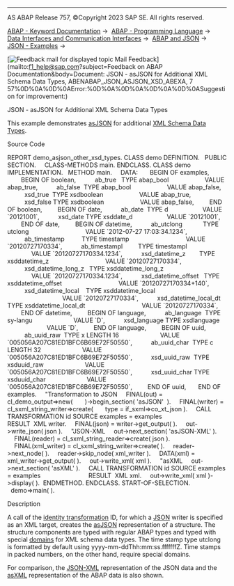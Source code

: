   

* * *

AS ABAP Release 757, ©Copyright 2023 SAP SE. All rights reserved.

[ABAP - Keyword Documentation](javascript:call_link\('abenabap.htm'\)) →  [ABAP - Programming Language](javascript:call_link\('abenabap_reference.htm'\)) →  [Data Interfaces and Communication Interfaces](javascript:call_link\('abenabap_data_communication.htm'\)) →  [ABAP and JSON](javascript:call_link\('abenabap_json.htm'\)) →  [JSON - Examples](javascript:call_link\('abenabap_json_abexas.htm'\)) → 

 [![](Mail.gif?object=Mail.gif&sap-language=EN "Feedback mail for displayed topic") Mail Feedback](mailto:f1_help@sap.com?subject=Feedback on ABAP Documentation&body=Document: JSON - asJSON for Additional XML Schema Data Types, ABENABAP_JSON_ASJSON_XSD_ABEXA, 7
57%0D%0A%0D%0AError:%0D%0A%0D%0A%0D%0A%0D%0ASuggestion for improvement:)

JSON - asJSON for Additional XML Schema Data Types

This example demonstrates [asJSON](javascript:call_link\('abenabap_asjson_abap_types_table.htm'\)) for additional [XML Schema Data Types](javascript:call_link\('abenabap_asjson_schema.htm'\)).

Source Code   

REPORT demo\_asjson\_other\_xsd\_types.
CLASS demo DEFINITION.
  PUBLIC SECTION.
    CLASS-METHODS main.
ENDCLASS.
CLASS demo IMPLEMENTATION.
  METHOD main.
    DATA:
      BEGIN OF examples,
        BEGIN OF boolean,
          ab\_true   TYPE abap\_bool
                    VALUE abap\_true,
          ab\_false  TYPE abap\_bool
                    VALUE abap\_false,
          xsd\_true  TYPE xsdboolean
                    VALUE abap\_true,
          xsd\_false TYPE xsdboolean
                    VALUE abap\_false,
        END OF boolean,
        BEGIN OF date,
          ab\_date  TYPE d
                   VALUE \`20121001\`,
          xsd\_date TYPE xsddate\_d
                   VALUE \`20121001\`,
        END OF date,
        BEGIN OF datetime,
          ab\_utclong            TYPE utclong
                                VALUE \`2012-07-27 17:03:34.1234\`,
          ab\_timestamp          TYPE timestamp
                                VALUE \`20120727170334\`,
          ab\_timestampl         TYPE timestampl
                                VALUE \`20120727170334.1234\`,
          xsd\_datetime\_z        TYPE xsddatetime\_z
                                VALUE \`20120727170334\`,
          xsd\_datetime\_long\_z   TYPE xsddatetime\_long\_z
                                VALUE \`20120727170334.1234\`,
          xsd\_datetime\_offset   TYPE xsddatetime\_offset
                                VALUE \`20120727170334+140\`,
          xsd\_datetime\_local    TYPE xsddatetime\_local
                                VALUE \`20120727170334\`,
          xsd\_datetime\_local\_dt TYPE xsddatetime\_local\_dt
                                VALUE \`20120727170334\`,
        END OF datetime,
        BEGIN OF language,
          ab\_language  TYPE sy-langu
                       VALUE \`D\`,
          xsd\_language TYPE xsdlanguage
                       VALUE \`D\`,
        END OF language,
        BEGIN OF uuid,
          ab\_uuid\_raw  TYPE x LENGTH 16
                       VALUE \`005056A207C81ED1BFC6B69E72F50550\`,
          ab\_uuid\_char  TYPE c LENGTH 32
                       VALUE \`005056A207C81ED1BFC6B69E72F50550\`,
          xsd\_uuid\_raw  TYPE xsduuid\_raw
                       VALUE \`005056A207C81ED1BFC6B69E72F50550\`,
          xsd\_uuid\_char TYPE xsduuid\_char
                       VALUE \`005056A207C81ED1BFC6B69E72F50550\`,
        END OF uuid,
      END OF examples.
    "Transformation to JSON
    FINAL(out) = cl\_demo\_output=>new(
      )->begin\_section( 'asJSON'  ).
    FINAL(writer) = cl\_sxml\_string\_writer=>create(
      type = if\_sxml=>co\_xt\_json ).
    CALL TRANSFORMATION id SOURCE examples = examples
                           RESULT  XML writer.
    FINAL(json) = writer->get\_output( ).
    out->write\_json( json ).
    "JSON-XML
    out->next\_section( 'asJSON-XML' ).
    FINAL(reader) = cl\_sxml\_string\_reader=>create( json ).
    FINAL(xml\_writer) = cl\_sxml\_string\_writer=>create( ).
    reader->next\_node( ).
    reader->skip\_node( xml\_writer ).
    DATA(xml) = xml\_writer->get\_output( ).
    out->write\_xml( xml ).
    "asXML
    out->next\_section( 'asXML' ).
    CALL TRANSFORMATION id SOURCE examples = examples
                           RESULT  XML xml.
    out->write\_xml( xml )->display( ).  ENDMETHOD.
ENDCLASS.
START-OF-SELECTION.
  demo=>main( ).

Description   

A call of the [identity transformation](javascript:call_link\('abenid_trafo_glosry.htm'\) "Glossary Entry") ID, for which a [JSON](javascript:call_link\('abenjson_writer_glosry.htm'\) "Glossary Entry") writer is specified as an XML target, creates the [asJSON](javascript:call_link\('abenasjson_glosry.htm'\) "Glossary Entry") representation of a structure. The structure components are typed with regular ABAP types and typed with special [domains](javascript:call_link\('abenabap_xslt_asxml_schema.htm'\)) for XML schema data types. The time stamp type utclong is formatted by default using yyyy-mm-ddThh:mm:ss.fffffffZ. Time stamps in packed numbers, on the other hand, require special domains.

For comparison, the [JSON-XML](javascript:call_link\('abenjson_xml_glosry.htm'\) "Glossary Entry") representation of the JSON data and the [asXML](javascript:call_link\('abenasxml_glosry.htm'\) "Glossary Entry") representation of the ABAP data is also shown.